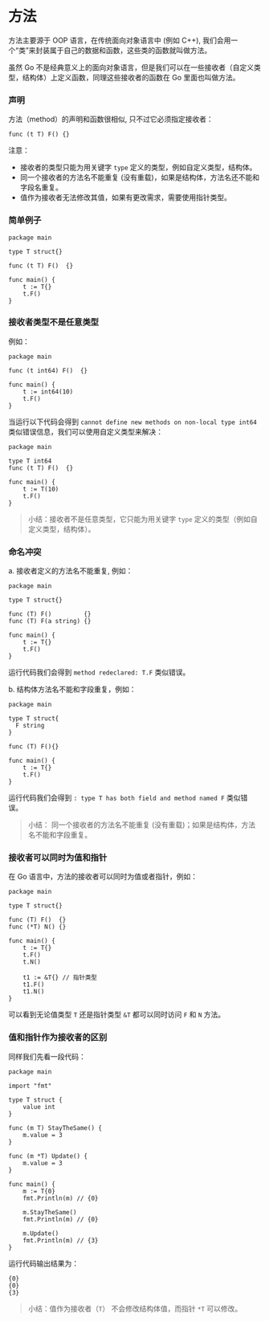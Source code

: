 # 方法

方法主要源于 OOP 语言，在传统面向对象语言中 (例如 C++), 我们会用一个“类”来封装属于自己的数据和函数，这些类的函数就叫做方法。

虽然 Go 不是经典意义上的面向对象语言，但是我们可以在一些接收者（自定义类型，结构体）上定义函数，同理这些接收者的函数在 Go 里面也叫做方法。


### 声明

方法（method）的声明和函数很相似, 只不过它必须指定接收者：

```
func (t T) F() {}
```

注意：

- 接收者的类型只能为用关键字 `type` 定义的类型，例如自定义类型，结构体。
- 同一个接收者的方法名不能重复 (没有重载)，如果是结构体，方法名还不能和字段名重复。
- 值作为接收者无法修改其值，如果有更改需求，需要使用指针类型。

### 简单例子

```
package main

type T struct{}

func (t T) F()  {}

func main() {
	t := T{}
	t.F()
}
```

### 接收者类型不是任意类型

例如：

```
package main

func (t int64) F()  {}

func main() {
	t := int64(10)
	t.F()
}
```

当运行以下代码会得到 `cannot define new methods on non-local type int64` 类似错误信息，我们可以使用自定义类型来解决：

```
package main

type T int64
func (t T) F()  {}

func main() {
	t := T(10)
	t.F()
}
```

> 小结：接收者不是任意类型，它只能为用关键字 `type` 定义的类型（例如自定义类型，结构体）。

### 命名冲突

a. 接收者定义的方法名不能重复, 例如：

```
package main

type T struct{}

func (T) F()         {}
func (T) F(a string) {}

func main() {
	t := T{}
	t.F()
}
```

运行代码我们会得到 `method redeclared: T.F` 类似错误。

b. 结构体方法名不能和字段重复，例如：

```
package main

type T struct{
  F string
}

func (T) F(){}

func main() {
	t := T{}
	t.F()
}
```

运行代码我们会得到 `: type T has both field and method named F` 类似错误。

> 小结： 同一个接收者的方法名不能重复 (没有重载)；如果是结构体，方法名不能和字段重复。

### 接收者可以同时为值和指针

在 Go 语言中，方法的接收者可以同时为值或者指针，例如：

```
package main

type T struct{}

func (T) F()  {}
func (*T) N() {}

func main() {
	t := T{}
	t.F()
	t.N()

	t1 := &T{} // 指针类型
	t1.F()
	t1.N()
}
```

可以看到无论值类型 `T` 还是指针类型 `&T` 都可以同时访问 `F` 和  `N` 方法。

### 值和指针作为接收者的区别

同样我们先看一段代码：


```
package main

import "fmt"

type T struct {
	value int
}

func (m T) StayTheSame() {
	m.value = 3
}

func (m *T) Update() {
	m.value = 3
}

func main() {
	m := T{0}
	fmt.Println(m) // {0}

	m.StayTheSame()
	fmt.Println(m) // {0}

	m.Update()
	fmt.Println(m) // {3}
}
```

运行代码输出结果为：

```
{0}
{0}
{3}
```

> 小结：值作为接收者（`T`） 不会修改结构体值，而指针 `*T` 可以修改。
